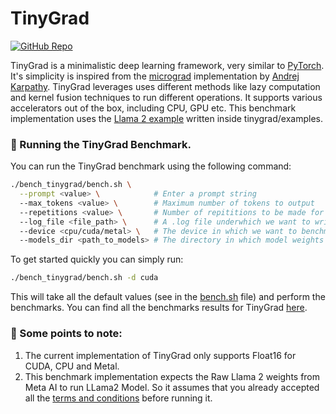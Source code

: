 # TinyGrad

[![GitHub Repo](https://img.shields.io/badge/github-%23121011.svg?style=for-the-badge&logo=github&logoColor=white)](https://github.com/tinygrad/tinygrad) &nbsp;

TinyGrad is a minimalistic deep learning framework, very similar to [PyTorch](https://github.com/pytorch/pytorch). It's simplicity is inspired from the [micrograd](https://github.com/karpathy/micrograd) implementation by [Andrej Karpathy](https://karpathy.ai/). TinyGrad leverages uses different methods like lazy computation and kernel fusion techniques to run different operations. It supports various accelerators out of the box, including CPU, GPU etc. This benchmark implementation uses the [Llama 2 example](https://github.com/tinygrad/tinygrad/blob/master/examples/llama.py) written inside tinygrad/examples.


### 🚀 Running the TinyGrad Benchmark.

You can run the TinyGrad  benchmark using the following command:

```bash
./bench_tinygrad/bench.sh \
  --prompt <value> \            # Enter a prompt string
  --max_tokens <value> \        # Maximum number of tokens to output
  --repetitions <value> \       # Number of repititions to be made for the prompt.
  --log_file <file_path> \      # A .log file underwhich we want to write the results.
  --device <cpu/cuda/metal> \   # The device in which we want to benchmark.
  --models_dir <path_to_models> # The directory in which model weights are present
```

To get started quickly you can simply run:

```bash
./bench_tinygrad/bench.sh -d cuda
```
This will take all the default values (see in the [bench.sh](/bench_tinygrad/bench.sh) file) and perform the benchmarks. You can find all the benchmarks results for TinyGrad [here](/docs/llama2.md).


### 👀 Some points to note:

1. The current implementation of TinyGrad only supports Float16 for CUDA, CPU and Metal.
2. This benchmark implementation expects the Raw Llama 2 weights from Meta AI to run LLama2 Model. So it assumes that you already accepted all the [terms and conditions](https://ai.meta.com/resources/models-and-libraries/llama-downloads/) before running it.
